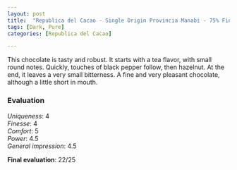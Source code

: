 ```yaml
---
layout: post
title:  "Republica del Cacao - Single Origin Provincia Manabi - 75% Fine Cacao"
tags: [Dark, Pure] 
categories: [Republica del Cacao]

---
```


This chocolate is tasty and robust. It starts with a tea flavor, with small round notes. Quickly, touches of black pepper follow, then hazelnut. At the end, it leaves a very small bitterness. A fine and very pleasant chocolate, although a little short in mouth.


### Evaluation

_Uniqueness_: 4  
_Finesse_: 4  
_Comfort_: 5  
_Power_: 4.5  
_General impression_: 4.5

**Final evaluation**: 22/25